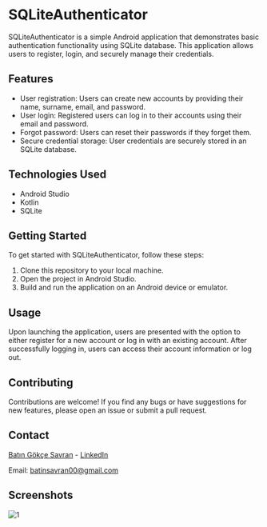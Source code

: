 # SQLiteAuthenticator

SQLiteAuthenticator is a simple Android application that demonstrates basic authentication functionality using SQLite database. This application allows users to register, login, and securely manage their credentials.

## Features
- User registration: Users can create new accounts by providing their name, surname, email, and password.
- User login: Registered users can log in to their accounts using their email and password.
- Forgot password: Users can reset their passwords if they forget them.
- Secure credential storage: User credentials are securely stored in an SQLite database.

## Technologies Used
- Android Studio
- Kotlin
- SQLite

## Getting Started
To get started with SQLiteAuthenticator, follow these steps:
1. Clone this repository to your local machine.
2. Open the project in Android Studio.
3. Build and run the application on an Android device or emulator.

## Usage
Upon launching the application, users are presented with the option to either register for a new account or log in with an existing account. After successfully logging in, users can access their account information or log out.

## Contributing
Contributions are welcome! If you find any bugs or have suggestions for new features, please open an issue or submit a pull request.

## Contact

[Batın Gökçe Savran](https://github.com/batinsavran/)  - [LinkedIn](https://www.linkedin.com/in/bat%C4%B1n-g%C3%B6k%C3%A7e-savran-46152b25b/)

Email: batinsavran00@gmail.com 

## Screenshots

![1](https://github.com/batinsavran/SQLiteAuthenticator/assets/159823972/b491e3d8-ad6b-41e9-8ac7-a708f4e396e5)
